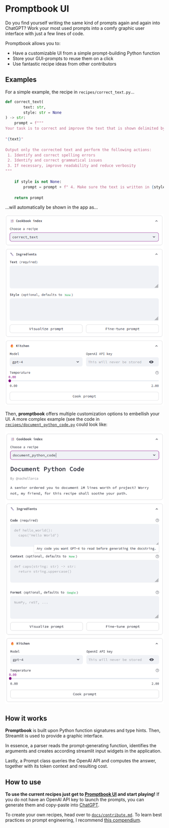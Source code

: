 # Promptbook UI
Do you find yourself writing the same kind of prompts again and again into ChatGPT?
Work your most used prompts into a comfy graphic user interface with just a few lines of code.

Promptbook allows you to:
 - Have a customizable UI from a simple prompt-building Python function
 - Store your GUI-prompts to reuse them on a click
 - Use fantastic recipe ideas from other contributors
 
## Examples
For a simple example, the recipe in `recipes/correct_text.py`...
```python
def correct_text(
        text: str,
        style: str = None
) -> str:
    prompt = f"""
Your task is to correct and improve the text that is shown delimited by quotation marks below.

"{text}"

Output only the corrected text and perform the following actions:
 1. Identify and correct spelling errors
 2. Identify and correct grammatical issues
 3. If necessary, improve readability and reduce verbosity
"""

    if style is not None:
        prompt = prompt + f" 4. Make sure the text is written in {style} style."

    return prompt
```
...will automatically be shown in the app as...

![Simple example](media/example.png)

Then, **promptbook** offers multiple customization options to embellish your UI. A more complex example (see the code in [`recipes/document_python_code.py`](recipes/document_python_code.py) could look like:

![Complex example](media/example2.png)

## How it works
**Promptbook** is built upon Python function signatures and type hints. Then, Streamlit is used to provide a graphic interface.

In essence, a parser reads the prompt-generating function, identifies the arguments and creates according streamlit input widgets in the application.

Lastly, a Prompt class queries the OpenAI API and computes the answer, together with its token context and resulting cost.

## How to use
**To use the current recipes just get to [Promptbook UI](promptbook.streamlit.app) and start playing!** If you do not have an OpenAI API key to launch the prompts, you can generate them and copy-paste into [ChatGPT](https://chat.openai.com/).

To create your own recipes, head over to [`docs/contribute.md`](docs/contribute.md). To learn best practices on prompt engineering, I recommend [this compendium](https://www.promptingguide.ai/introduction/tips).


